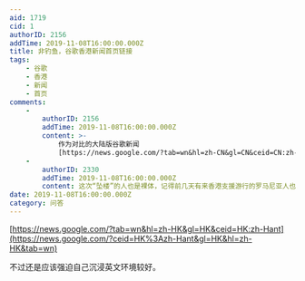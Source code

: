 ```yaml
---
aid: 1719
cid: 1
authorID: 2156
addTime: 2019-11-08T16:00:00.000Z
title: 非钓鱼，谷歌香港新闻首页链接
tags:
    - 谷歌
    - 香港
    - 新闻
    - 首页
comments:
    -
        authorID: 2156
        addTime: 2019-11-08T16:00:00.000Z
        content: >-
            作为对比的大陆版谷歌新闻
            [https://news.google.com/?tab=wn&hl=zh-CN&gl=CN&ceid=CN:zh-Hans](https://news.google.com/?ceid=CN%3Azh-Hans&gl=CN&hl=zh-CN&tab=wn)
    -
        authorID: 2330
        addTime: 2019-11-08T16:00:00.000Z
        content: 这次“坠楼”的人也是裸体，记得前几天有来香港支援游行的罗马尼亚人也是裸体坠楼身亡，这绝不正常。
date: 2019-11-08T16:00:00.000Z
category: 问答
---
```


[https://news.google.com/?tab=wn&hl=zh-HK&gl=HK&ceid=HK:zh-Hant](https://news.google.com/?ceid=HK%3Azh-Hant&gl=HK&hl=zh-HK&tab=wn)

不过还是应该强迫自己沉浸英文环境较好。

